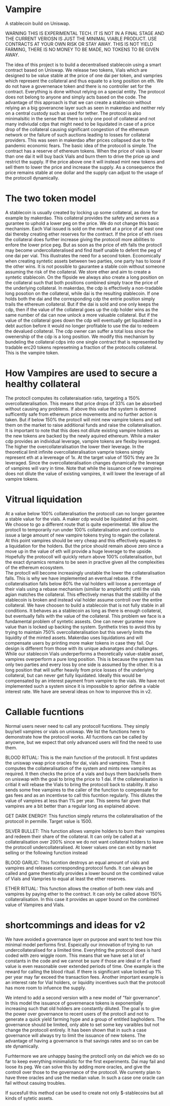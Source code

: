 # Vampire
A stablecoin build on Uniswap. 

WARNING THIS IS EXPERIMENTAL TECH. IT IS NOT IN A FINAL STAGE AND THE CURRENT VERIOSN IS JUST THE MINIMAL VIABLE PRODUCT. USE CONTRACTS AT YOUR OWN RISK OR STAY AWAY. THIS IS NOT YIELD FARMING, THERE IS NO MONEY TO BE MADE, NO TOKENS TO BE GIVEN AWAY.

The idea of this project is to build a decentralised stablecoin using a smart contract based on Uniswap. We release two tokens, Vials which are designed to be value stable at the price of one dai per token, and vampries which represent the collateral and thus equate to a long position on eth. We do not have a governenace token and there is no controller set for the contract. Everything is done without relying on a special entity. The protocol does not belong to anyone and simply acts based on the code.
The advantage of this approach is that we can create a stablecoin without relying an a big goverancne layer such as seen in makerdao and neither rely on a central custody such as used for tether. The protocol is also minimalsitic in the sense that there is only one pool of collateral and not many indiviudal cdps that might need to be liquidated in case of a price drop of the collateral causing significant congestion of the ethereum network or the failure of such auctions leading to losses for collateral providers. This was seen in makerdao after prices collapsed due to the pandemic economic fears. 
The basic idea of the protocoll is simple. The contract has a reserve of ethereum tokens. When the price of vials is lower than one dai it will buy back Vials and burn them to drive the price up and restrict the supply. If the price above one it will instead mint new tokens and sell them to lower the price and increase the supply. As a consequence the price remains stable at one dollar and the supply can adjust to the usage of the protocoll dynamically. 

# The two token model

A stablecoin is usually created by locking up some collateral, as done for example by makerdao. This collateral provides the safety and serves as a gurantee to uphold a lower peg on the price. We do not change this basic mechanism. Each Vial issued is sold on the market at a price of at least one dai thereby creating ether reserves for the contract. If the price of eth rises the collateral does further increase giving the protocoll more abilities to enfore the lower price peg. But as soon as the price of eth falls the protocll may become undercollateralised and find itself unable to defent the peg of one dai per vial. 
This illustrates the need for a second token. Economically when creating syntetic assets between two parties, one party has to loose if the other wins. It is not possible to gaurantee a stable coin without someone assuming the risk of the collateral. We store ether and aim to create a syntetic stablecoin. On the flipside we always also create a long position on the collateral such that both positions combined simply trace the price of the underlying collateral.
In makerdao, the cdp is effectively a non-tradable long posotion on the collateral, while dai is the resulting stablecoin. If one holds both the dai and the corresponding cdp the entrie position simply trails the ethereum collateral. But if the dai is sold and one only keeps the cdp, then if the value of the collateral goes up the cdp holder wins as the same number of dai can now unlock a more valuable collateral. But if the value of the collateral goes down the cdp will eventually  get liquidated in a debt auction before it would no longer profitable to use the dai to redeem the devalued collateral. The cdp owner can suffer a total loss since the owenership of the cdp is a long position. 
We modify this mechanism by bundeling the collateral cdps into one single contract that is represented by tradable erc20 tokens represetning a fraction of the protocolls collateral. This is the vampire token. 

# How Vampires are used to secure a healthy collateral

The protocll computes its collateraisation ratio, targeting a 150% overcollateralisation. This means that price drops of 33% can be absorbed without causing any problems. If above this value the system is deemed sufficently safe from ethereum price movements and no further action is taken. But if below 150% the protocll will mint new vampire tokens and sell them on the market to raise additional funds and raise the collateralisation. It is important to note that this does not dilute existing vampire holders as the new tokens are backed by the newly aquired ethereum. 
While a maker cdp provides an individual leverage, vampire tokens are flexiby leveraged. The higher the overcollateralisation the lower their leverage. In the theoretical limit infinite overcollateralisation vamprie tokens simply represent eth at a levereage of 1x. At the target value of 150% they are 3x leveraged. Since the overcollateralisation changes dynamically the leverage of vampires will vary in time. Note that while the issuance of new vampires does not dilute the value of existing vampires, it will lower the leverage of all vampire tokens.

# Vitrual liquidation

At a value below 100% collateralisation the protocoll can no longer garantee a stable value for the vials. A maker cdp would be liquidated at this point. We choose to go a different route that is quite experimental. We allow the protocll to temporarily run under 100% collateralisation and continue to issue a large amount of new vampire tokens trying to regain the collateral. At this point vampires should be very cheap and this effectively equates to a liquidation for the holders. But the price should remain above zero since a move up in the value of eth will provide a huge leverage to the upside. Hopefully the protocoll will quickly return above 100% collateralisation, but the exact dynamics remains to be seen in practive given all the complexities of the ethereum ecosystem.  
The protocll will become increasingly unstable the lower the collateralisation falls. This is why we have implemented an eventual rebase. If the collateralisation falls below 80% the vial holders will loose a percentage of their vials using a rebase mechanism (similiar to ampleforth) until the vials agian matches the collateral. This effectively menas that the stability of the stablecoin is broken and instead vial holder assume controll over the entire collateral. 
We have choosen to build a stablecoin that is not fully stable in all conditions. It behaves as a stablecoin as long as there is enough collateral, but eventually falls with the value of the collateral. This problem we face is a fundamental problem of syntetic assests. One can never gurantee more value than is locked up backing the system. 
Synthetix tries to avoid this by trying to maintain 750% overcollateralisation but this severly limits the liquidity of the minted assets. Makerdao uses liquidations and will compensate users by printing more maker tokens in case they fail. Our design is different from those with its unique advanatges and challanges. 
While our stablecoin Vials underperforms a theoretically value-stable asset, vampires overperform a pure long position. This is because the system has only two parties and every loss by one side is assumed by the other. It is a long position that will suffer heavily from price losses of the underlying collateral, but can never get fully liquidated. Ideally this would be compensated by an interest payment from vampire to the vials. We have not implemented such a system since it is impossible to aprior define a viable interest rate. We have are several ideas on how to imporove this in v2.


# Callable fucntions
Normal users never need to call any protocoll fucntions. They simply buy/sell vampires or vials on uniswap. We list the functions here to demonstrate how the protocoll works. All fucntions can be called by anyowne, but we expect that only advanced users will find the need to use them.

BLOOD RITUAL: This is the main function of the protocoll. It first updates the uniswap vwap price oracles for dai, vials and vampires. Then it computes the collateralisation of the system and mints new vampires as required. It then checks the price of a vials and buys them back/sells them on uniswap with the goal to bring the price to 1 dai. If the collateralisation is critial it will rebase the Vials to bring the protocoll back to stability.
It also sends some free vampires to the caller of the function to compensate for gas fees and as an incentivse to call this fucntion regularly. This dilutes the value of vampires at less than 1% per year. This seems fair given that vampires are a bit better than a regular long as explained above. 

GET DARK ENERGY: This function simply returns the collateralisation of the protocoll in permille. Target value is 1500.

SILVER BULLET: This function allows vampire holders to burn their vampires and redeem their share of the collateral. It can only be called at a collateralisation over 200% since we do not want collateral holders to leave the protocoll undercollateralised. At lower values one can exit by market selling or the following function instead

BLOOD GARLIC: This fucntion destroys an equal amount of vials and vampires and releases corresponding protocol funds. It can always be called and game theretically provides a lower bound on the combined value of Vials and Vampries to equal at least the ether reserves. 

ETHER RITUAL: This function allows the creation of both new vials and vampires by paying ether to the contract. It can only be called above 150% collateralisation. In this case it provides an upper bound on the combined value of Vampires and Vials. 

# shortcommings and ideas for v2

We have avoided a governance layer on purpose and want to test how this minimal model performs first. Espeically our innovation of trying to run undercollateralised for a limited time. Everyhting the protocoll does is hard coded with zero wiggle room. This means that we have set a lot of constants in the code and we cannot be sure if those are ideal or if a fixed value is even reasonable over extended periods of time. One example is the reward for calling the blood ritual. If there is significant value locked up 1% per year may far exceed the transaction fees. Another important example is an interest rate for Vial holders, or liquidity incentives such that the protocoll has more room to infuence the supply. 

We intend to add a second version with a new model of "fair governance". In this model the issuance of governenace tokens is exponentially increasing such that old holders are constantly diluted. The goal is to give the power over governance to recent users of the protocll and not to generate a quick yield farming hype and a group of entitled bagholders. 
The governance should be limited, only able to set some key varaibles but not change the protocoll entirely. It has been shown that in such a case governance will always try to limit the issuance of new tokens. The advantage of having a governance is that savings rates and so on can be ste dynamically. 

Furhtermore we are unhappy basing the protocll only on dai which we do so far to keep everything minimalistic for the first experiments. Dai may fail and loose its peg. We can solve this by adding more oracles, and give the controll over those to the governance of the protocoll. We currenty plan to have three oracles and use the median value. In such a case one oracle can fail without casuing troubles. 

If sucesfull this method can be used to create not only $-stablecoins but all kinds of sytetic assets.
